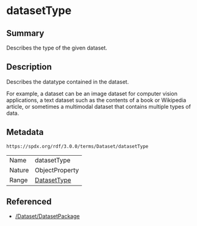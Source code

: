 <!-- Automatically generated by spec-parser v2.3.0 on 2024-07-29T18:25:30.305944+00:00 -->
<!-- SPDX-License-Identifier: Community-Spec-1.0 -->

# datasetType

## Summary

Describes the type of the given dataset.


## Description

Describes the datatype contained in the dataset.

For example, a dataset can be an image dataset for computer vision applications, a text dataset such as the contents of a book or Wikipedia article, or sometimes a multimodal dataset that contains multiple types of data.


## Metadata

`https://spdx.org/rdf/3.0.0/terms/Dataset/datasetType`


| | |
|---|---|
| Name | datasetType |
| Nature | ObjectProperty |
| Range | [DatasetType](../Vocabularies/DatasetType.md) |




## Referenced

- [/Dataset/DatasetPackage](../../Dataset/Classes/DatasetPackage.md)

